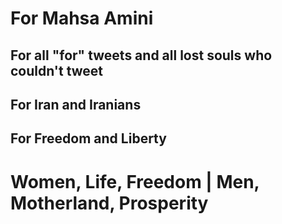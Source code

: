 # For Mahsa Amini
## For all "for" tweets and all lost souls who couldn't tweet
## For Iran and Iranians
## For Freedom and Liberty
# Women, Life, Freedom | Men, Motherland, Prosperity 
